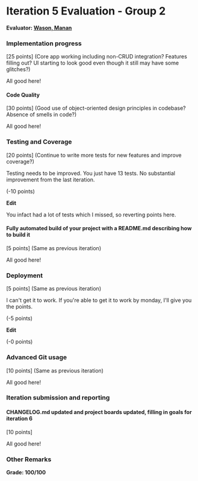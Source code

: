 # Iteration 5 Evaluation - Group 2

**Evaluator: [Wason, Manan](mailto:mwason1@jhu.edu)**

### Implementation progress
[25 points] (Core app working including non-CRUD integration?  Features filling out?  UI starting to look good even though it still may have some glitches?)

All good here!

#### Code Quality
[30 points] (Good use of object-oriented design principles in codebase?  Absence of smells in code?)

All good here!

### Testing and Coverage
[20 points] (Continue to write more tests for new features and improve coverage?)

Testing needs to be improved. You just have 13 tests. No substantial improvement from the last iteration.

(-10 points)

**Edit**

You infact had a lot of tests which I missed, so reverting points here.

#### Fully automated build of your project with a README.md describing how to build it
[5 points] (Same as previous iteration)

All good here!

### Deployment
[5 points] (Same as previous iteration)

I can't get it to work. If you're able to get it to work by monday, I'll give you the points.

(-5 points)

**Edit**

(-0 points)

### Advanced Git usage
[10 points] (Same as previous iteration)

All good here!

### Iteration submission and reporting

#### CHANGELOG.md updated and project boards updated, filling in goals for iteration 6
[10 points]

All good here!

### Other Remarks


**Grade: 100/100**

